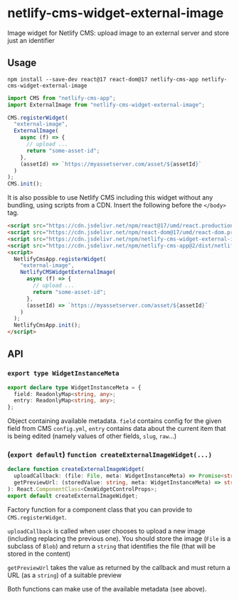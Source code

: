 # netlify-cms-widget-external-image

Image widget for Netlify CMS: upload image to an external server and store just an identifier

## Usage

`npm install --save-dev react@17 react-dom@17 netlify-cms-app netlify-cms-widget-external-image`

```js
import CMS from "netlify-cms-app";
import ExternalImage from "netlify-cms-widget-external-image";

CMS.registerWidget(
  "external-image",
  ExternalImage(
    async (f) => {
      // upload ...
      return "some-asset-id";
    },
    (assetId) => `https://myassetserver.com/asset/${assetId}`
  )
);
CMS.init();
```

It is also possible to use Netlify CMS including this widget without any bundling, using scripts from a CDN. Insert the following before the `</body>` tag.

```html
<script src="https://cdn.jsdelivr.net/npm/react@17/umd/react.production.min.js"></script>
<script src="https://cdn.jsdelivr.net/npm/react-dom@17/umd/react-dom.production.min.js"></script>
<script src="https://cdn.jsdelivr.net/npm/netlify-cms-widget-external-image@0.1/dist/ExternalImage.umd.min.js"></script>
<script src="https://cdn.jsdelivr.net/npm/netlify-cms-app@2/dist/netlify-cms-app.min.js"></script>
<script>
  NetlifyCmsApp.registerWidget(
    "external-image",
    NetlifyCMSWidgetExternalImage(
      async (f) => {
        // upload ...
        return "some-asset-id";
      },
      (assetId) => `https://myassetserver.com/asset/${assetId}`
    )
  );
  NetlifyCmsApp.init();
</script>
```

## API

### `export type WidgetInstanceMeta`

```ts
export declare type WidgetInstanceMeta = {
  field: ReadonlyMap<string, any>;
  entry: ReadonlyMap<string, any>;
};
```

Object containing available metadata. `field` contains config for the given field from CMS `config.yml`, `entry` contains data about the current item that is being edited (namely values of other fields, `slug`, `raw`...)

### (`export default`) `function createExternalImageWidget(...)`

```ts
declare function createExternalImageWidget(
  uploadCallback: (file: File, meta: WidgetInstanceMeta) => Promise<string>,
  getPreviewUrl: (storedValue: string, meta: WidgetInstanceMeta) => string
): React.ComponentClass<CmsWidgetControlProps>;
export default createExternalImageWidget;
```

Factory function for a component class that you can provide to `CMS.registerWidget`.

`uploadCallback` is called when user chooses to upload a new image (including replacing the previous one). You should store the image (`File` is a subclass of `Blob`) and return a `string` that identifies the file (that will be stored in the content)

`getPreviewUrl` takes the value as returned by the callback and must return a URL (as a `string`) of a suitable preview

Both functions can make use of the available metadata (see above).
